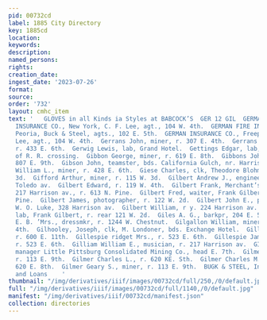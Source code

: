 ```yaml
---
pid: 00732cd
label: 1885 City Directory
key: 1885cd
location: 
keywords: 
description: 
named_persons: 
rights: 
creation_date: 
ingest_date: '2023-07-26'
format: 
source: 
order: '732'
layout: cmhc_item
text: '   GLOVES in all Kinds ia Styles at BABCOCK’S  GER 12 GIL  GERMAN AMERICAN
  INSURANCE CO., New York, C. F. Lee, agt., 104 W. 4th.  GERMAN FIRE INSURANCE CO.,
  Peoria, Buck & Steel, agts., 102 E. 5th.  GERMAN INSURANCE CO., Freeport, C. F.
  Lee, agt., 104 W. 4th.  Gerrans John, miner, r. 307 E. 4th.  Gerrans Nicholas, miner,
  r. 433 E. 6th.  Gerwig Lewis, lab, Grand Hotel.  Gettings Edgar, lab, r. Elm, w.
  of R. R. crossing.  Gibbon George, miner, r. 619 E. 8th.  Gibbons John, miner, r.
  807 E. 9th.  Gibson John, teamster, bds. California Gulch, nr. Harrison Red. Wks.  Gibson
  William L., miner, r. 428 E. 6th.  Giese Charles, clk, Theodore Blohm, r. 329 W.
  3d.  Gifford Arthur, miner, r. 115 W. 3d.  Gilbert Andrew J., engineer, r, 112 S.
  Toledo av.  Gilbert Edward, r. 119 W. 4th.  Gilbert Frank, Merchant’s Restaurant,
  217 Harrison av., r. 613 N. Pine.  Gilbert Fred, waiter, Frank Gilbert, r. 613 N.
  Pine.  Gilbert James, photographer, r. 122 W. 2d.  Gilbert John E., photographer,
  W. O. Luke, 328 Harrison av.  Gilbert William, r y. 224 Harrison av.  Gildea John,
  lab, Frank Gilbert, r. rear 121 W. 2d.  Giles A. G., barkpr, 204 E. 5th.  Giles
  E. B. ’Mrs., dressmkr, r. 1244 W. Chestnut.  Gilgallon William, miner, r. 528 E.
  4th.  Gilhooley, Joseph, clk, M. Londoner, bds. Exchange Hotel.  Gill George, miner,
  r. 600 E. 11th.  Gillespie ridget Mrs., r. 523 E. 6th.  Gillespie James H. , miner,
  r. 523 E. 6th.  Gilliam William E., musician, r. 217 Harrison av.  GILMAN E. C.,
  manager Little Pittsburg Consolidated Mining Co., head E. 7th.  Gilmer "A. A. Mrs.,
  r. 113 E. 9th.  Gilmer Charles L., r. 620 KE. Sth.  Gilmer Charles M. » miner, r.
  620 E. 8th.  Gilmer Geary S., miner, r. 113 E. 9th.  BUGK & STEEL, Insurance, Mines
  and Loans    '
thumbnail: "/img/derivatives/iiif/images/00732cd/full/250,/0/default.jpg"
full: "/img/derivatives/iiif/images/00732cd/full/1140,/0/default.jpg"
manifest: "/img/derivatives/iiif/00732cd/manifest.json"
collection: directories
---
```


